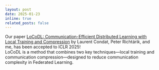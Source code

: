 ```yaml
---
layout: post
date: 2025-01-23
inline: true
related_posts: false
---
```



Our paper [LoCoDL: Communication-Efficient Distributed Learning with Local Training and Compression](https://arxiv.org/abs/2403.04348)
by Laurent Condat, Peter Richtárik, and me,
has been accepted to ICLR 2025!
<br>
LoCoDL is a method that combines two key techniques—local training and communication compression—designed to reduce communication complexity in Federated Learning.

